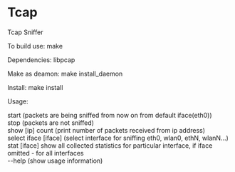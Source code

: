 # Tcap
Tcap Sniffer

To build use: make

Dependencies: libpcap


Make as deamon:
make install_daemon

Install:
make install 

Usage:

start (packets are being sniffed from now on from default iface(eth0))  
stop (packets are not sniffed)  
show [ip] count (print number of packets received from ip address)  
select iface [iface] (select interface for sniffing eth0, wlan0, ethN, wlanN...)  
stat [iface] show all collected statistics for particular interface, if iface omitted - for all interfaces  
--help (show usage information)
